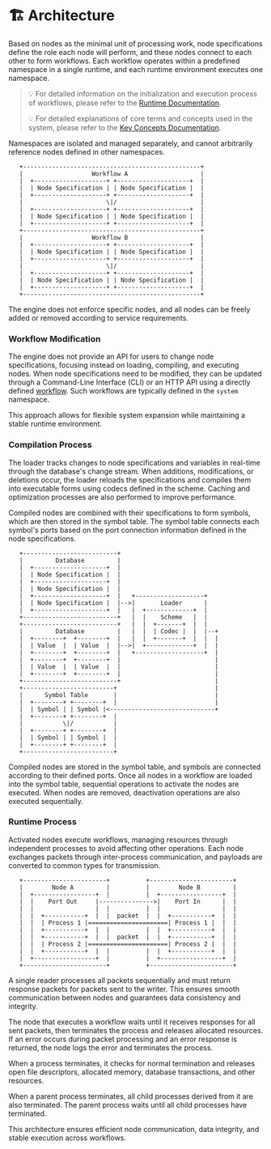 # 🏗️ Architecture

Based on nodes as the minimal unit of processing work, node specifications define the role each node will perform, and these nodes connect to each other to form workflows. Each workflow operates within a predefined namespace in a single runtime, and each runtime environment executes one namespace.

> 💡 For detailed information on the initialization and execution process of workflows, please refer to the [Runtime Documentation](./runtime.md).
> 
> 💡 For detailed explanations of core terms and concepts used in the system, please refer to the [Key Concepts Documentation](./key_concepts.md).

Namespaces are isolated and managed separately, and cannot arbitrarily reference nodes defined in other namespaces.

```text
   +-------------------------------------------------+
   |                   Workflow A                    |
   |  +--------------------+ +--------------------+  |
   |  | Node Specification | | Node Specification |  |
   |  +--------------------+ +--------------------+  |
   |                       \|/                       |
   |  +--------------------+ +--------------------+  |
   |  | Node Specification | | Node Specification |  |
   |  +--------------------+ +--------------------+  |
   +-------------------------------------------------+
   |                   Workflow B                    |
   |  +--------------------+ +--------------------+  |
   |  | Node Specification | | Node Specification |  |
   |  +--------------------+ +--------------------+  |
   |                       \|/                       |
   |  +--------------------+ +--------------------+  |
   |  | Node Specification | | Node Specification |  |
   |  +--------------------+ +--------------------+  |
   +-------------------------------------------------+
```

The engine does not enforce specific nodes, and all nodes can be freely added or removed according to service requirements.

### Workflow Modification

The engine does not provide an API for users to change node specifications, focusing instead on loading, compiling, and executing nodes. When node specifications need to be modified, they can be updated through a Command-Line Interface (CLI) or an HTTP API using a directly defined [workflow](../examples/system.yaml). Such workflows are typically defined in the `system` namespace.

This approach allows for flexible system expansion while maintaining a stable runtime environment.

### Compilation Process

The loader tracks changes to node specifications and variables in real-time through the database's change stream. When additions, modifications, or deletions occur, the loader reloads the specifications and compiles them into executable forms using codecs defined in the scheme. Caching and optimization processes are also performed to improve performance.

Compiled nodes are combined with their specifications to form symbols, which are then stored in the symbol table. The symbol table connects each symbol's ports based on the port connection information defined in the node specifications.

```text
   +--------------------------+
   |         Database         |
   |  +--------------------+  |
   |  | Node Specification |  |
   |  +--------------------+  |
   |  | Node Specification |  |
   |  +--------------------+  |   +-------------------+
   |  | Node Specification |  |-->|       Loader      |
   |  +--------------------+  |   |  +-------------+  |
   +--------------------------+   |  |    Scheme   |  |
   +--------------------------+   |  |  +-------+  |  |
   |         Database         |   |  |  | Codec |  |  |--+
   |  +--------+  +--------+  |   |  |  +-------+  |  |  |
   |  | Value  |  | Value  |  |-->|  +-------------+  |  |
   |  +--------+  +--------+  |   +-------------------+  |
   |  +--------+  +--------+  |                          |
   |  | Value  |  | Value  |  |                          |
   |  +--------+  +--------+  |                          |
   +--------------------------+                          |
   +-------------------------+                           |
   |      Symbol Table       |                           |
   |  +--------+ +--------+  |                           |
   |  | Symbol | | Symbol |<-----------------------------+
   |  +--------+ +--------+  |
   |           \|/           |
   |  +--------+ +--------+  |
   |  | Symbol | | Symbol |  |
   |  +--------+ +--------+  |
   +-------------------------+
```

Compiled nodes are stored in the symbol table, and symbols are connected according to their defined ports. Once all nodes in a workflow are loaded into the symbol table, sequential operations to activate the nodes are executed. When nodes are removed, deactivation operations are also executed sequentially.

### Runtime Process

Activated nodes execute workflows, managing resources through independent processes to avoid affecting other operations. Each node exchanges packets through inter-process communication, and payloads are converted to common types for transmission.

```text
   +-----------------------+          +-----------------------+
   |        Node A         |          |        Node B         |
   |  +-----------------+  |          |  +-----------------+  |
   |  |    Port Out     |--------------->|    Port In      |  |
   |  |                 |  |          |  |                 |  |
   |  |  +-----------+  |  |  packet  |  |  +-----------+  |  |
   |  |  | Process 1 |======================| Process 1 |  |  |
   |  |  +-----------+  |  |          |  |  +-----------+  |  |
   |  |  +-----------+  |  |  packet  |  |  +-----------+  |  |
   |  |  | Process 2 |======================| Process 2 |  |  |
   |  |  +-----------+  |  |          |  |  +-----------+  |  |
   |  +-----------------+  |          |  +-----------------+  |
   +-----------------------+          +-----------------------+
```

A single reader processes all packets sequentially and must return response packets for packets sent to the writer. This ensures smooth communication between nodes and guarantees data consistency and integrity.

The node that executes a workflow waits until it receives responses for all sent packets, then terminates the process and releases allocated resources. If an error occurs during packet processing and an error response is returned, the node logs the error and terminates the process.

When a process terminates, it checks for normal termination and releases open file descriptors, allocated memory, database transactions, and other resources.

When a parent process terminates, all child processes derived from it are also terminated. The parent process waits until all child processes have terminated.

This architecture ensures efficient node communication, data integrity, and stable execution across workflows.

